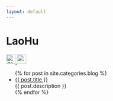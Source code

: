 ```yaml
---
layout: default
---
```


<body>
<div class="index-wrapper">
    <div class="aside">
        <div class="info-card">
            <h1>LaoHu</h1>
            <a href="https://github.com/hubeiwei/" target="_blank">
                <img src="https://assets-cdn.github.com/favicon.ico" alt="GitHub" width="25"/>
            </a>
            <a href="http://weibo.com/hubeiwei/" target="_blank">
                <img src="http://www.weibo.com/favicon.ico" alt="weibo" width="25"/>
            </a>
        </div>
        <div id="particles-js"></div>
    </div>
    <div class="index-content">
        <ul class="artical-list">
            {% for post in site.categories.blog %}
            <li>
                <a href="{{ post.url }}" class="title">{{ post.title }}</a>
                <div class="title-desc">{{ post.description }}</div>
            </li>
            {% endfor %}
        </ul>
    </div>
</div>

<script src="http://cdn.jsdelivr.net/particles.js/2.0.0/particles.min.js"></script>
<script>
    particlesJS("particles-js", {
        "particles": {
            "number": {"value": 160, "density": {"enable": true, "value_area": 800}},
            "color": {"value": "#ffffff"},
            "shape": {
                "type": "circle",
                "stroke": {"width": 0, "color": "#000000"},
                "polygon": {"nb_sides": 5},
                "image": {"src": "img/github.svg", "width": 100, "height": 100}
            },
            "opacity": {
                "value": 1,
                "random": true,
                "anim": {"enable": true, "speed": 1, "opacity_min": 0, "sync": false}
            },
            "size": {"value": 3, "random": true, "anim": {"enable": false, "speed": 4, "size_min": 0.3, "sync": false}},
            "line_linked": {"enable": true, "distance": 150, "color": "#ffffff", "opacity": 0.4, "width": 1},
            "move": {
                "enable": true,
                "speed": 1,
                "direction": "none",
                "random": true,
                "straight": false,
                "out_mode": "out",
                "bounce": false,
                "attract": {"enable": false, "rotateX": 600, "rotateY": 600}
            }
        },
        "interactivity": {
            "detect_on": "canvas",
            "events": {
                "onhover": {"enable": true, "mode": "bubble"},
                "onclick": {"enable": true, "mode": "repulse"},
                "resize": true
            },
            "modes": {
                "grab": {"distance": 400, "line_linked": {"opacity": 1}},
                "bubble": {"distance": 250, "size": 0, "duration": 2, "opacity": 0, "speed": 3},
                "repulse": {"distance": 400, "duration": 0.4},
                "push": {"particles_nb": 4},
                "remove": {"particles_nb": 2}
            }
        },
        "retina_detect": true
    })
</script>
</body>
